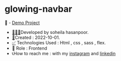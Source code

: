 # glowing-navbar
📌 - [Demo Project](https://soheilahpb.github.io/Neon-Button-trick/)
- <a href="https://fa.piliapp.com/emoji/list/?skin=1f3fb" class="active">👩🏻‍💻</a>Developed by soheila hasanpoor.
- <a href="https://fa.piliapp.com/emoji/list/?skin=1f3fb" class="active">📅</a>Created : 2022-10-01.
- <a title="Symbols" href="https://fa.piliapp.com/emoji/list/?skin=1f3fb#symbols">✅</a> Technologies Used : Html , css , sass , flex.
- 🔘 Role : Frontend
- 📞How to reach me : with my 
[instagram](https://www.instagram.com/soheila_hasanpoor_web) and 
[linkedin](https://www.linkedin.com/in/soheila-hasanpoor-8b2903273/)
